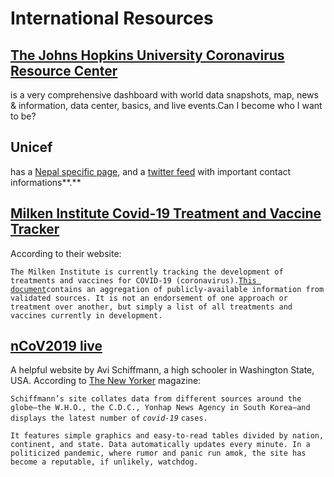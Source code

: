 # International Resources

## [The Johns Hopkins University Coronavirus Resource Center](https://coronavirus.jhu.edu/map.html) 

is a very comprehensive dashboard with world data snapshots, map, news & information, data center, basics, and live events.Can I become who I want to be?

## **Unicef**

has a [Nepal specific page](https://www.unicef.org/nepal/stories/novel-coronavirus), and a [twitter feed](https://twitter.com/unicef_nepal/status/1243454511303155712) with important contact informations**.**

## [Milken Institute Covid-19 Treatment and Vaccine Tracker](https://milkeninstitute.org/covid-19-tracker)

According to their website:

`The Milken Institute is currently tracking the development of treatments and vaccines for COVID-19 (coronavirus).`[`This document`](https://milkeninstitute.org/sites/default/files/2020-04/Covid19%20Tracker%20NEW4-9-20-2.pdf)`contains an aggregation of publicly-available information from validated sources. It is not an endorsement of one approach or treatment over another, but simply a list of all treatments and vaccines currently in development.`

## [nCoV2019 live](https://ncov2019.live/)

A helpful website by Avi Schiffmann, a high schooler in Washington State, USA.  According to [The New Yorker](https://www.newyorker.com/magazine/2020/03/30/the-high-schooler-who-became-a-covid-19-watchdog) magazine: 

`Schiffmann’s site collates data from different sources around the globe—the W.H.O., the C.D.C., Yonhap News Agency in South Korea—and displays the latest number of` _`covid-19`_ `cases.`

`It features simple graphics and easy-to-read tables divided by nation, continent, and state. Data automatically updates every minute. In a politicized pandemic, where rumor and panic run amok, the site has become a reputable, if unlikely, watchdog.`

